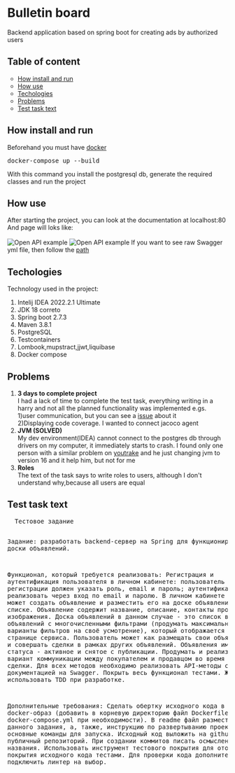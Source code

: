 <h1>Bulletin board</h1>
  Backend application based on spring boot for creating ads by authorized users <br>
  <h2>Table of content</h2>
  <ul type="circle">
    <li><a href="#howinstall">How install and run</a></li>
    <li><a href="#howuse">How use</a></li>
    <li><a href="#techologies">Techologies</a></li>
    <li><a href="#problems">Problems</a></li>
    <li><a href="#testtext">Test task text</a></li>
  </ul>
  <h2 id="howinstall">How install and run</h2>
  Beforehand you must have <a href="https://docs.master.dockerproject.org/desktop/install/windows-install/">docker</a>
   <br>
  <pre>
docker-compose up --build 
</pre>
  With this command you install the postgresql db, generate the required classes and run the project
  <h2 id = "howuse">How use</h2>
  After starting the project, you can look at the documentation at localhost:80 <br>
  And page will loks like: <br> <br>
  <img src = "https://user-images.githubusercontent.com/90307025/189490329-44d933da-4b29-4728-955a-b4862492cc33.png" alt = "Open API example">
  <img src = "https://user-images.githubusercontent.com/90307025/189490287-b48be709-3499-4cc4-ad9d-90bdec025ede.png" alt = "Open API example">
  If you want to see raw Swagger yml file, then follow the <a href = "https://github.com/IldarGreat/RedMadRobotTest/blob/main/src/main/resources/static/dist/openapi_bulletin_board.yml">path</a>
<h2 id = "techologies">Techologies</h2>
Technology used in the project:
<ol>
    <li>Intelij IDEA 2022.2.1 Ultimate</li>
    <li>JDK 18 correto</li>
    <li>Spring boot 2.7.3</li>
    <li>Maven 3.8.1</li>
    <li>PostgreSQL</li>
    <li>Testcontainers</li>
    <li>Lombook,mupstract,jjwt,liquibase</li>
    <li>Docker compose</li>
  </ol>
<h2 id = "problems">Problems</h2>
 <ol>
    <li><strong>3 days to complete project</strong> <br> I had a lack of time to complete the test task, everything writing in a harry and not all the planned functionality was implemented e.gs.<br>1)user communication, but you can see a <a href = "https://github.com/IldarGreat/RedMadRobotTest/issues/5">issue</a> about it<br>2)Displaying code coverage. I wanted to connect jacoco agent</li>
    <li><strong>JVM (SOLVED)</strong><br>My dev environment(IDEA) cannot connect to the postgres db through drivers on my computer, it immediately starts to crash. I found only one person with a similar problem on <a href = "https://youtrack.jetbrains.com/issue/DBE-16172">youtrake</a> and he just changing jvm to version 16 and it help him, but not for me</li>
    <li><strong>Roles</strong><br>The text of the task says to write roles to users, although I don't understand why,because all users are equal</li>
  </ol>
  <h2 id = "testtext">Test task text</h2>
  <pre>
  Тестовое задание

Задание: разработать backend-сервер на Spring для функционирования доски объявлений.

Функционал, который требуется реализовать:
Регистрация и аутентификация пользователя в личном кабинете:
пользователь при регистрации должен указать роль, email и пароль;
аутентификацию реализовать через вход по email и паролю.
В личном кабинете пользователь может создать объявление и разместить его на доске объявлений в общем списке. Объявление содержит название, описание, контакты продавца и изображения.
Доска объявлений в данном случае - это список всех объявлений с многочисленными фильтрами (продумать максимально возможные варианты фильтров на своё усмотрение), который отображается на главной странице сервиса.
Пользователь может как размещать свои объявления, так и совершать сделки в рамках других объявлений.
Объявления имеют 2 статуса - активное и снятое с публикации.
Продумать и реализовать вариант коммуникации между покупателем и продавцом во время совершения сделки.
Для всех методов необходимо реализовать API-методы с документацией на Swagger.
Покрыть весь функционал тестами. Желательно использовать TDD при разработке.

Дополнительные требования:
Сделать обертку исходного кода в docker-образ (добавить в корневую директорию файл Dockerfile, docker-compose.yml при необходимости).
В readme файл разместить текст данного задания, а, также, инструкцию по развертыванию проекта и основные команды для запуска.
Исходный код выложить на github.com в публичный репозиторий.
При создании коммитов писать осмысленные названия.
Использовать инструмент тестового покрытия для отображения % покрытия исходного кода тестами.
Для проверки кода дополнительно подключить линтер на выбор.
  </pre>
